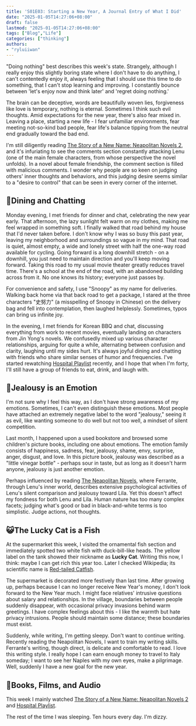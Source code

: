 ```yaml
---
title: 'S01E03: Starting a New Year, A Journal Entry of What I Did'
date: "2025-01-05T14:27:06+08:00"
draft: false
lastmod: "2025-01-05T14:27:06+08:00"
tags: ["Blog","Life"]
categories: ["thinking"]
authors:
- "ryluiiwan"
---
```


"Doing nothing" best describes this week's state. Strangely, although I really enjoy this slightly boring state where I don't have to do anything, I can't contentedly enjoy it, always feeling that I should use this time to do something, that I can't stop learning and improving. I constantly bounce between 'let's enjoy now and think later' and 'regret doing nothing.'

The brain can be deceptive, words are beautifully woven lies, forgiveness like love is temporary, nothing is eternal. Sometimes I think such evil thoughts. Amid expectations for the new year, there's also fear mixed in. Leaving a place, starting a new life - I fear unfamiliar environments, fear meeting not-so-kind bad people, fear life's balance tipping from the neutral end gradually toward the bad end.

I'm still diligently reading [The Story of a New Name: Neapolitan Novels 2](https://www.douban.com/doubanapp/dispatch?uri=/book/26986954), and it's infuriating to see the comments section constantly attacking Lenu (one of the main female characters, from whose perspective the novel unfolds). In a novel about female friendship, the comment section is filled with malicious comments. I wonder why people are so keen on judging others' inner thoughts and behaviors, and this judging desire seems similar to a "desire to control" that can be seen in every corner of the internet.

## 👭Dining and Chatting
  
Monday evening, I met friends for dinner and chat, celebrating the new year early. That afternoon, the lazy sunlight felt warm on my clothes, making me feel wrapped in something soft. I finally walked that road behind my house that I'd never taken before. I don't know why I was so busy this past year, leaving my neighborhood and surroundings so vague in my mind. That road is quiet, almost empty, a wide and lonely street with half the one-way road available for cycling. Going forward is a long downhill stretch - on a downhill, you just need to maintain direction and you'll keep moving forward. Taking this road to my usual movie theater greatly reduces travel time. There's a school at the end of the road, with an abandoned building across from it. No one knows its history; everyone just passes by.

For convenience and safety, I use "Snoopy" as my name for deliveries. Walking back home via that back road to get a package, I stared at the three characters "史努力" (a misspelling of Snoopy in Chinese) on the delivery bag and fell into contemplation, then laughed helplessly. Sometimes, typos can bring us infinite joy.

In the evening, I met friends for Korean BBQ and chat, discussing everything from work to recent movies, eventually landing on characters from Jin Yong's novels. We confusedly mixed up various character relationships, arguing for quite a while, alternating between confusion and clarity, laughing until my sides hurt. It's always joyful dining and chatting with friends who share similar senses of humor and frequencies. I've started rewatching [Hospital Playlist](https://movie.douban.com/subject/33464863/) recently, and I hope that when I'm forty, I'll still have a group of friends to eat, drink, and laugh with.

## 🐏Jealousy is an Emotion

I'm not sure why I feel this way, as I don't have strong awareness of my emotions. Sometimes, I can't even distinguish these emotions. Most people have attached an extremely negative label to the word "jealousy," seeing it as evil, like wanting someone to do well but not too well, a mindset of silent competition.

Last month, I happened upon a used bookstore and browsed some children's picture books, including one about emotions. The emotion family consists of happiness, sadness, fear, jealousy, shame, envy, surprise, anger, disgust, and love. In this picture book, jealousy was described as a "little vinegar bottle" - perhaps sour in taste, but as long as it doesn't harm anyone, jealousy is just another emotion.

Perhaps influenced by reading [The Neapolitan Novels](https://www.douban.com/doubanapp/dispatch?uri=/book/26986954), where Ferrante, through Lenu's inner world, describes extensive psychological activities of Lenu's silent comparison and jealousy toward Lila. Yet this doesn't affect my fondness for both Lenu and Lila. Human nature has too many complex facets; judging what's good or bad in black-and-white terms is too simplistic. Judge actions, not thoughts.

## 😺The Lucky Cat is a Fish

At the supermarket this week, I visited the ornamental fish section and immediately spotted two white fish with duck-bill-like heads. The yellow label on the tank showed their nickname as **Lucky Cat**. Writing this now, I think: maybe I can get rich this year too. Later I checked Wikipedia; its scientific name is [Red-tailed Catfish](https://zh.wikipedia.org/wiki/%E7%B4%85%E5%B0%BE%E9%AF%B0).

The supermarket is decorated more festively than last time. After growing up, perhaps because I can no longer receive New Year's money, I don't look forward to the New Year much. I might face relatives' intrusive questions about salary and relationships. In the village, boundaries between people suddenly disappear, with occasional privacy invasions behind warm greetings. I have complex feelings about this - I like the warmth but hate privacy intrusions. People should maintain some distance; these boundaries must exist.

Suddenly, while writing, I'm getting sleepy. Don't want to continue writing. Recently reading the Neapolitan Novels, I want to train my writing skills. Ferrante's writing, though direct, is delicate and comfortable to read. I love this writing style. I really hope I can earn enough money to travel to Italy someday; I want to see her Naples with my own eyes, make a pilgrimage. Well, suddenly I have a new goal for the new year.

## 🎨Books, Films, and Audio

This week I mainly watched [The Story of a New Name: Neapolitan Novels 2](https://www.douban.com/doubanapp/dispatch?uri=/book/26986954) and [Hospital Playlist](https://movie.douban.com/subject/33464863/).

The rest of the time I was sleeping. Ten hours every day. I'm dizzy.